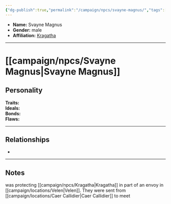 ```yaml
---
{"dg-publish":true,"permalink":"/campaign/npcs/svayne-magnus/","tags":["character","npc"],"noteIcon":"","created":"2025-10-26T19:30:39.098-07:00","updated":"2025-10-27T22:16:15.749-07:00"}
---
```



<p><span><ul>
<li dir="auto"><strong>Name:</strong> Svayne Magnus</li>
<li dir="auto"><strong>Gender:</strong> male</li>
<li dir="auto"><strong>Affiliation:</strong> <a data-tooltip-position="top" aria-label="campaign/npcs/Kragatha.md" data-href="campaign/npcs/Kragatha.md" href="campaign/npcs/Kragatha.md" class="internal-link" target="_blank" rel="noopener nofollow">Kragatha</a></li>
</ul></span></p>

---

# [[campaign/npcs/Svayne Magnus\|Svayne Magnus]]

## Personality
**Traits:**  
**Ideals:**  
**Bonds:**  
**Flaws:**  

---

## Relationships
- 

---

## Notes
was protecting [[campaign/npcs/Kragatha\|Kragatha]] in part of an envoy in [[campaign/locations/Velen\|Velen]]. They were sent from [[campaign/locations/Caer Callidier\|Caer Callidier]] to meet 